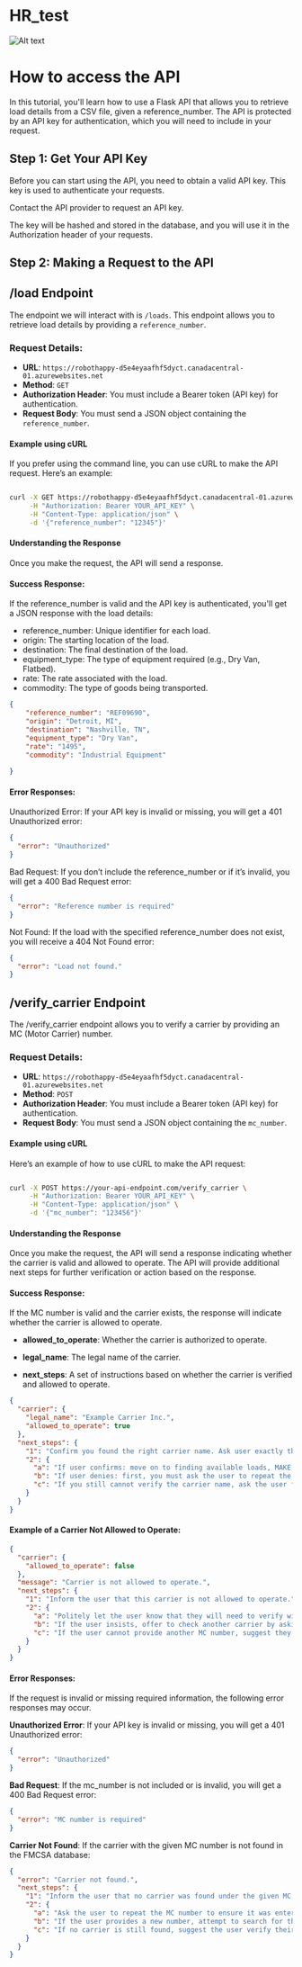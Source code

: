 # HR_test

![Alt text](pipeline.png)


# How to access the API

In this tutorial, you'll learn how to use a Flask API that allows you to retrieve load details from a CSV file, given a reference_number. The API is protected by an API key for authentication, which you will need to include in your request.



## Step 1: Get Your API Key
Before you can start using the API, you need to obtain a valid API key. This key is used to authenticate your requests.

Contact the API provider to request an API key.

The key will be hashed and stored in the database, and you will use it in the Authorization header of your requests.


## Step 2: Making a Request to the API

## /load Endpoint

The endpoint we will interact with is `/loads`. This endpoint allows you to retrieve load details by providing a `reference_number`.

### Request Details:

- **URL**: `https://robothappy-d5e4eyaafhf5dyct.canadacentral-01.azurewebsites.net`
- **Method**: `GET`
- **Authorization Header**: You must include a Bearer token (API key) for authentication.
- **Request Body**: You must send a JSON object containing the `reference_number`.


#### Example using cURL
If you prefer using the command line, you can use cURL to make the API request. Here’s an example:

``` bash 

curl -X GET https://robothappy-d5e4eyaafhf5dyct.canadacentral-01.azurewebsites.net/loads \
     -H "Authorization: Bearer YOUR_API_KEY" \
     -H "Content-Type: application/json" \
     -d '{"reference_number": "12345"}'

```

#### Understanding the Response
Once you make the request, the API will send a response.

#### Success Response:
If the reference_number is valid and the API key is authenticated, you'll get a JSON response with the load details:

- reference_number: Unique identifier for each load.
- origin: The starting location of the load.
- destination: The final destination of the load.
- equipment_type: The type of equipment required (e.g., Dry Van,
Flatbed). 
- rate: The rate associated with the load.
- commodity: The type of goods being transported.

``` json
{   
    "reference_number": "REF09690",
    "origin": "Detroit, MI",
    "destination": "Nashville, TN",
    "equipment_type": "Dry Van",
    "rate": "1495",
    "commodity": "Industrial Equipment"
    
}
```


#### Error Responses:
Unauthorized Error: If your API key is invalid or missing, you will get a 401 Unauthorized error:

``` json
{
  "error": "Unauthorized"
}
```
Bad Request: If you don’t include the reference_number or if it’s invalid, you will get a 400 Bad Request error:



``` json
{
  "error": "Reference number is required"
}
```

Not Found: If the load with the specified reference_number does not exist, you will receive a 404 Not Found error:


``` json
{
  "error": "Load not found."
}
```


## /verify_carrier Endpoint


The /verify_carrier endpoint allows you to verify a carrier by providing an MC (Motor Carrier) number.

### Request Details:

- **URL**: `https://robothappy-d5e4eyaafhf5dyct.canadacentral-01.azurewebsites.net`
- **Method**: `POST`
- **Authorization Header**: You must include a Bearer token (API key) for authentication.
- **Request Body**: You must send a JSON object containing the `mc_number`.



#### Example using cURL
Here’s an example of how to use cURL to make the API request:

``` bash 

curl -X POST https://your-api-endpoint.com/verify_carrier \
     -H "Authorization: Bearer YOUR_API_KEY" \
     -H "Content-Type: application/json" \
     -d '{"mc_number": "123456"}'
```

#### Understanding the Response
Once you make the request, the API will send a response indicating whether the carrier is valid and allowed to operate. The API will provide additional next steps for further verification or action based on the response.

#### Success Response:
If the MC number is valid and the carrier exists, the response will indicate whether the carrier is allowed to operate.

- **allowed_to_operate**: Whether the carrier is authorized to operate.

- **legal_name**: The legal name of the carrier.

- **next_steps**: A set of instructions based on whether the carrier is verified and allowed to operate.



``` json
{
  "carrier": {
    "legal_name": "Example Carrier Inc.",
    "allowed_to_operate": true
  },
  "next_steps": {
    "1": "Confirm you found the right carrier name. Ask user exactly this: 'Example Carrier Inc.?'. Then wait for user to respond.",
    "2": {
      "a": "If user confirms: move on to finding available loads, MAKE SURE you do not give them load information until you have verified they work for 'Example Carrier Inc.'",
      "b": "If user denies: first, you must ask the user to repeat the name of the carrier they work for ('I'm sorry, I didn't quite catch that. What's the name of the carrier you work for?'). Wait for the user to provide the name again and check if it matches the carrier name you have.",
      "c": "If you still cannot verify the carrier name, ask the user for their MC number ('I'm sorry, what's that MC number again?'). Wait for user to provide number again. Then search for the carrier again with new number the caller provides."
    }
  }
}
```

#### Example of a Carrier Not Allowed to Operate:

``` json
{
  "carrier": {
    "allowed_to_operate": false
  },
  "message": "Carrier is not allowed to operate.",
  "next_steps": {
    "1": "Inform the user that this carrier is not allowed to operate.",
    "2": {
      "a": "Politely let the user know that they will need to verify with FMCSA why their carrier is restricted.",
      "b": "If the user insists, offer to check another carrier by asking for a different MC number.",
      "c": "If the user cannot provide another MC number, suggest they contact FMCSA directly for more details."
    }
  }
}
```

#### Error Responses:
If the request is invalid or missing required information, the following error responses may occur.

**Unauthorized Error**: If your API key is invalid or missing, you will get a 401 Unauthorized error:

``` json
{
  "error": "Unauthorized"
}
```


**Bad Request**: If the mc_number is not included or is invalid, you will get a 400 Bad Request error:


``` json
{
  "error": "MC number is required"
}
```

**Carrier Not Found**: If the carrier with the given MC number is not found in the FMCSA database:

``` json
{
  "error": "Carrier not found.",
  "next_steps": {
    "1": "Inform the user that no carrier was found under the given MC number.",
    "2": {
      "a": "Ask the user to repeat the MC number to ensure it was entered correctly.",
      "b": "If the user provides a new number, attempt to search for the carrier again.",
      "c": "If no carrier is still found, suggest the user verify their carrier information with FMCSA."
    }
  }
}
```